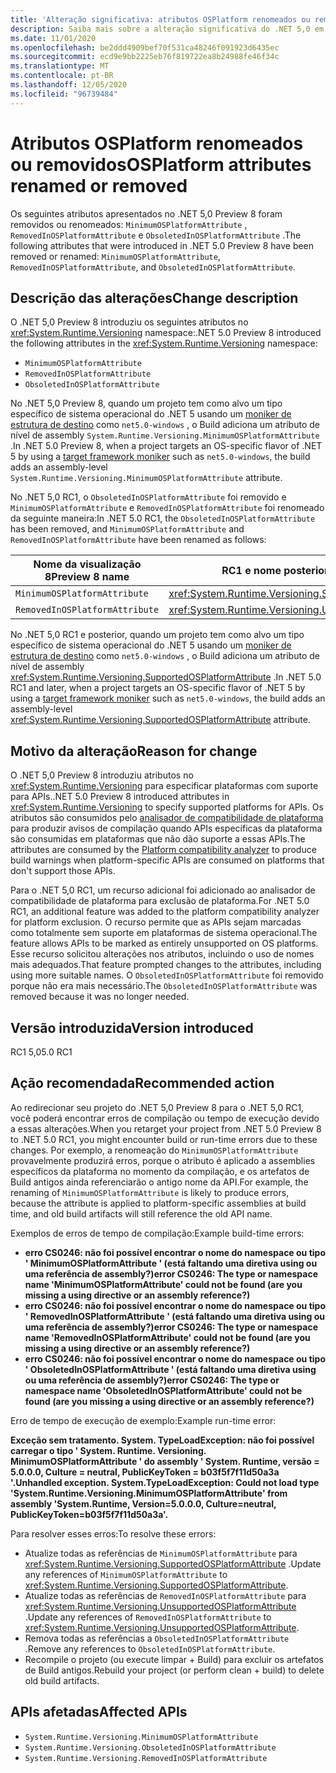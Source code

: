 ```yaml
---
title: 'Alteração significativa: atributos OSPlatform renomeados ou removidos'
description: Saiba mais sobre a alteração significativa do .NET 5,0 em bibliotecas principais do .NET em que os atributos da plataforma do sistema operacional que foram introduzidos em uma versão de visualização foram removidos ou renomeados.
ms.date: 11/01/2020
ms.openlocfilehash: be2ddd4909bef70f531ca48246f091923d6435ec
ms.sourcegitcommit: ecd9e9bb2225eb76f819722ea8b24988fe46f34c
ms.translationtype: MT
ms.contentlocale: pt-BR
ms.lasthandoff: 12/05/2020
ms.locfileid: "96739484"
---
```

# <a name="osplatform-attributes-renamed-or-removed"></a><span data-ttu-id="20d46-103">Atributos OSPlatform renomeados ou removidos</span><span class="sxs-lookup"><span data-stu-id="20d46-103">OSPlatform attributes renamed or removed</span></span>

<span data-ttu-id="20d46-104">Os seguintes atributos apresentados no .NET 5,0 Preview 8 foram removidos ou renomeados: `MinimumOSPlatformAttribute` , `RemovedInOSPlatformAttribute` e `ObsoletedInOSPlatformAttribute` .</span><span class="sxs-lookup"><span data-stu-id="20d46-104">The following attributes that were introduced in .NET 5.0 Preview 8 have been removed or renamed: `MinimumOSPlatformAttribute`, `RemovedInOSPlatformAttribute`, and `ObsoletedInOSPlatformAttribute`.</span></span>

## <a name="change-description"></a><span data-ttu-id="20d46-105">Descrição das alterações</span><span class="sxs-lookup"><span data-stu-id="20d46-105">Change description</span></span>

<span data-ttu-id="20d46-106">O .NET 5,0 Preview 8 introduziu os seguintes atributos no <xref:System.Runtime.Versioning> namespace:</span><span class="sxs-lookup"><span data-stu-id="20d46-106">.NET 5.0 Preview 8 introduced the following attributes in the <xref:System.Runtime.Versioning> namespace:</span></span>

- `MinimumOSPlatformAttribute`
- `RemovedInOSPlatformAttribute`
- `ObsoletedInOSPlatformAttribute`

<span data-ttu-id="20d46-107">No .NET 5,0 Preview 8, quando um projeto tem como alvo um tipo específico de sistema operacional do .NET 5 usando um [moniker de estrutura de destino](../../../../standard/frameworks.md) como `net5.0-windows` , o Build adiciona um atributo de nível de assembly `System.Runtime.Versioning.MinimumOSPlatformAttribute` .</span><span class="sxs-lookup"><span data-stu-id="20d46-107">In .NET 5.0 Preview 8, when a project targets an OS-specific flavor of .NET 5 by using a [target framework moniker](../../../../standard/frameworks.md) such as `net5.0-windows`, the build adds an assembly-level `System.Runtime.Versioning.MinimumOSPlatformAttribute` attribute.</span></span>

<span data-ttu-id="20d46-108">No .NET 5,0 RC1, o `ObsoletedInOSPlatformAttribute` foi removido e `MinimumOSPlatformAttribute` e `RemovedInOSPlatformAttribute` foi renomeado da seguinte maneira:</span><span class="sxs-lookup"><span data-stu-id="20d46-108">In .NET 5.0 RC1, the `ObsoletedInOSPlatformAttribute` has been removed, and `MinimumOSPlatformAttribute` and `RemovedInOSPlatformAttribute` have been renamed as follows:</span></span>

| <span data-ttu-id="20d46-109">Nome da visualização 8</span><span class="sxs-lookup"><span data-stu-id="20d46-109">Preview 8 name</span></span> | <span data-ttu-id="20d46-110">RC1 e nome posterior</span><span class="sxs-lookup"><span data-stu-id="20d46-110">RC1 and later name</span></span> |
| - | - |
| `MinimumOSPlatformAttribute` | <xref:System.Runtime.Versioning.SupportedOSPlatformAttribute> |
| `RemovedInOSPlatformAttribute` | <xref:System.Runtime.Versioning.UnsupportedOSPlatformAttribute> |

<span data-ttu-id="20d46-111">No .NET 5,0 RC1 e posterior, quando um projeto tem como alvo um tipo específico de sistema operacional do .NET 5 usando um [moniker de estrutura de destino](../../../../standard/frameworks.md) como `net5.0-windows` , o Build adiciona um atributo de nível de assembly <xref:System.Runtime.Versioning.SupportedOSPlatformAttribute> .</span><span class="sxs-lookup"><span data-stu-id="20d46-111">In .NET 5.0 RC1 and later, when a project targets an OS-specific flavor of .NET 5 by using a [target framework moniker](../../../../standard/frameworks.md) such as `net5.0-windows`, the build adds an assembly-level <xref:System.Runtime.Versioning.SupportedOSPlatformAttribute> attribute.</span></span>

## <a name="reason-for-change"></a><span data-ttu-id="20d46-112">Motivo da alteração</span><span class="sxs-lookup"><span data-stu-id="20d46-112">Reason for change</span></span>

<span data-ttu-id="20d46-113">O .NET 5,0 Preview 8 introduziu atributos no <xref:System.Runtime.Versioning> para especificar plataformas com suporte para APIs.</span><span class="sxs-lookup"><span data-stu-id="20d46-113">.NET 5.0 Preview 8 introduced attributes in <xref:System.Runtime.Versioning> to specify supported platforms for APIs.</span></span> <span data-ttu-id="20d46-114">Os atributos são consumidos pelo [analisador de compatibilidade de plataforma](../../code-analysis/5.0/ca1416-platform-compatibility-analyzer.md) para produzir avisos de compilação quando APIs específicas da plataforma são consumidas em plataformas que não dão suporte a essas APIs.</span><span class="sxs-lookup"><span data-stu-id="20d46-114">The attributes are consumed by the [Platform compatibility analyzer](../../code-analysis/5.0/ca1416-platform-compatibility-analyzer.md) to produce build warnings when platform-specific APIs are consumed on platforms that don't support those APIs.</span></span>

<span data-ttu-id="20d46-115">Para o .NET 5,0 RC1, um recurso adicional foi adicionado ao analisador de compatibilidade de plataforma para exclusão de plataforma.</span><span class="sxs-lookup"><span data-stu-id="20d46-115">For .NET 5.0 RC1, an additional feature was added to the platform compatibility analyzer for platform exclusion.</span></span> <span data-ttu-id="20d46-116">O recurso permite que as APIs sejam marcadas como totalmente sem suporte em plataformas de sistema operacional.</span><span class="sxs-lookup"><span data-stu-id="20d46-116">The feature allows APIs to be marked as entirely unsupported on OS platforms.</span></span> <span data-ttu-id="20d46-117">Esse recurso solicitou alterações nos atributos, incluindo o uso de nomes mais adequados.</span><span class="sxs-lookup"><span data-stu-id="20d46-117">That feature prompted changes to the attributes, including using more suitable names.</span></span> <span data-ttu-id="20d46-118">O `ObsoletedInOSPlatformAttribute` foi removido porque não era mais necessário.</span><span class="sxs-lookup"><span data-stu-id="20d46-118">The `ObsoletedInOSPlatformAttribute` was removed because it was no longer needed.</span></span>

## <a name="version-introduced"></a><span data-ttu-id="20d46-119">Versão introduzida</span><span class="sxs-lookup"><span data-stu-id="20d46-119">Version introduced</span></span>

<span data-ttu-id="20d46-120">RC1 5,0</span><span class="sxs-lookup"><span data-stu-id="20d46-120">5.0 RC1</span></span>

## <a name="recommended-action"></a><span data-ttu-id="20d46-121">Ação recomendada</span><span class="sxs-lookup"><span data-stu-id="20d46-121">Recommended action</span></span>

<span data-ttu-id="20d46-122">Ao redirecionar seu projeto do .NET 5,0 Preview 8 para o .NET 5,0 RC1, você poderá encontrar erros de compilação ou tempo de execução devido a essas alterações.</span><span class="sxs-lookup"><span data-stu-id="20d46-122">When you retarget your project from .NET 5.0 Preview 8 to .NET 5.0 RC1, you might encounter build or run-time errors due to these changes.</span></span> <span data-ttu-id="20d46-123">Por exemplo, a renomeação do `MinimumOSPlatformAttribute` provavelmente produzirá erros, porque o atributo é aplicado a assemblies específicos da plataforma no momento da compilação, e os artefatos de Build antigos ainda referenciarão o antigo nome da API.</span><span class="sxs-lookup"><span data-stu-id="20d46-123">For example, the renaming of `MinimumOSPlatformAttribute` is likely to produce errors, because the attribute is applied to platform-specific assemblies at build time, and old build artifacts will still reference the old API name.</span></span>

<span data-ttu-id="20d46-124">Exemplos de erros de tempo de compilação:</span><span class="sxs-lookup"><span data-stu-id="20d46-124">Example build-time errors:</span></span>

- <span data-ttu-id="20d46-125">**erro CS0246: não foi possível encontrar o nome do namespace ou tipo ' MinimumOSPlatformAttribute ' (está faltando uma diretiva using ou uma referência de assembly?)**</span><span class="sxs-lookup"><span data-stu-id="20d46-125">**error CS0246: The type or namespace name 'MinimumOSPlatformAttribute' could not be found (are you missing a using directive or an assembly reference?)**</span></span>
- <span data-ttu-id="20d46-126">**erro CS0246: não foi possível encontrar o nome do namespace ou tipo ' RemovedInOSPlatformAttribute ' (está faltando uma diretiva using ou uma referência de assembly?)**</span><span class="sxs-lookup"><span data-stu-id="20d46-126">**error CS0246: The type or namespace name 'RemovedInOSPlatformAttribute' could not be found (are you missing a using directive or an assembly reference?)**</span></span>
- <span data-ttu-id="20d46-127">**erro CS0246: não foi possível encontrar o nome do namespace ou tipo ' ObsoletedInOSPlatformAttribute ' (está faltando uma diretiva using ou uma referência de assembly?)**</span><span class="sxs-lookup"><span data-stu-id="20d46-127">**error CS0246: The type or namespace name 'ObsoletedInOSPlatformAttribute' could not be found (are you missing a using directive or an assembly reference?)**</span></span>

<span data-ttu-id="20d46-128">Erro de tempo de execução de exemplo:</span><span class="sxs-lookup"><span data-stu-id="20d46-128">Example run-time error:</span></span>

<span data-ttu-id="20d46-129">**Exceção sem tratamento. System. TypeLoadException: não foi possível carregar o tipo ' System. Runtime. Versioning. MinimumOSPlatformAttribute ' do assembly ' System. Runtime, versão = 5.0.0.0, Culture = neutral, PublicKeyToken = b03f5f7f11d50a3a '.**</span><span class="sxs-lookup"><span data-stu-id="20d46-129">**Unhandled exception. System.TypeLoadException: Could not load type 'System.Runtime.Versioning.MinimumOSPlatformAttribute' from assembly 'System.Runtime, Version=5.0.0.0, Culture=neutral, PublicKeyToken=b03f5f7f11d50a3a'.**</span></span>

<span data-ttu-id="20d46-130">Para resolver esses erros:</span><span class="sxs-lookup"><span data-stu-id="20d46-130">To resolve these errors:</span></span>

- <span data-ttu-id="20d46-131">Atualize todas as referências de `MinimumOSPlatformAttribute` para <xref:System.Runtime.Versioning.SupportedOSPlatformAttribute> .</span><span class="sxs-lookup"><span data-stu-id="20d46-131">Update any references of `MinimumOSPlatformAttribute` to <xref:System.Runtime.Versioning.SupportedOSPlatformAttribute>.</span></span>
- <span data-ttu-id="20d46-132">Atualize todas as referências de `RemovedInOSPlatformAttribute` para <xref:System.Runtime.Versioning.UnsupportedOSPlatformAttribute> .</span><span class="sxs-lookup"><span data-stu-id="20d46-132">Update any references of `RemovedInOSPlatformAttribute` to <xref:System.Runtime.Versioning.UnsupportedOSPlatformAttribute>.</span></span>
- <span data-ttu-id="20d46-133">Remova todas as referências a `ObsoletedInOSPlatformAttribute` .</span><span class="sxs-lookup"><span data-stu-id="20d46-133">Remove any references to `ObsoletedInOSPlatformAttribute`.</span></span>
- <span data-ttu-id="20d46-134">Recompile o projeto (ou execute limpar + Build) para excluir os artefatos de Build antigos.</span><span class="sxs-lookup"><span data-stu-id="20d46-134">Rebuild your project (or perform clean + build) to delete old build artifacts.</span></span>

## <a name="affected-apis"></a><span data-ttu-id="20d46-135">APIs afetadas</span><span class="sxs-lookup"><span data-stu-id="20d46-135">Affected APIs</span></span>

- `System.Runtime.Versioning.MinimumOSPlatformAttribute`
- `System.Runtime.Versioning.ObsoletedInOSPlatformAttribute`
- `System.Runtime.Versioning.RemovedInOSPlatformAttribute`

<!--

### Category

Core .NET libraries

### Affected APIs

- `T:System.Runtime.Versioning.MinimumOSPlatformAttribute`
- `T:System.Runtime.Versioning.ObsoletedInOSPlatformAttribute`
- `T:System.Runtime.Versioning.RemovedInOSPlatformAttribute`

-->
